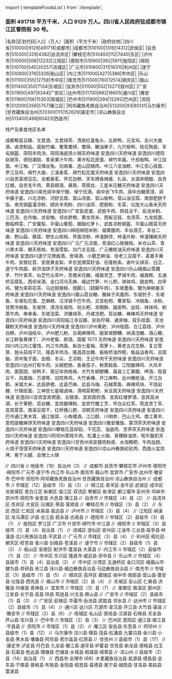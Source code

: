 import { templateFoodsList } from './template';

### 面积 491718 平方千米，人口 9129 万人。四川省人民政府驻成都市锦江区督院街 30 号。

<!-- ||||| -->

|名称|区划代码|人口（万人）|面积（平方千米）|政府驻地| |四川省|510000|9129|491718|成都市| |成都市|510100|1319|14312|武侯区| |自贡市|510300|329|4382|自流井区| |攀枝花市|510400|112|7440|东区| |泸州市|510500|506|12232|江阳区| |德阳市|510600|392|5911|旌阳区| |绵阳市|510700|545|20257|涪城区| |广元市|510800|311|16310|利州区| |遂宁市|510900|376|5326|船山区| |内江市|511000|427|5386|市中区| |乐山市|511100|355|12759|市中区| |南充市|511300|760|12514|顺庆区| |眉山市|511400|350|7134|东坡区| |宜宾市|511500|552|13271|叙州区| |广安市|511600|497|6344|广安区| |达州市|511700|692|16605|通川区| |雅安市|511800|156|15303|雨城区| |巴中市|511900|394|12292|巴州区| |资阳市|512000|358|5757|雁江区| |阿坝藏族羌族自治州|513200|93|85131|马尔康市| |甘孜藏族自治州|513300|111|152629|康定市| |凉山彝族自治州|513400|499|60423|西昌市|

特产及美食地区名单

成都郫县豆瓣、文君酒、文君绿茶、清泉红喜兔头、五胖鸭、元宝鸡、全兴大曲酒、卤漆制品、瓷胎竹编、蜀笺蜀绣、蜀锦、糖油果子、九尺板鸭、桂花陶瓷、军屯锅盔、简阳羊肉汤、简阳海底捞火锅天府味道 安逸四川天府味道 安逸四川德阳赵坡茶、德阳潮扇、孝泉果汁牛肉、黄许松花皮蛋、绵竹年画、什邡板鸭、中江挂面、中江柚、广汉缠丝兔、剑南春、连山回锅肉、中江八宝油糕、中江空心挂面、罗江豆鸡、绵竹大曲、三溪香茗、绵竹松花蛋天府味道 安逸四川天府味道 安逸四川自贡富顺豆花、龙都香茗、开花白糕、天车牌香辣酱、扎染、太源井晒醋、自贡红橘、自贡毛牛肉、荣县嫦酒、龚扇、燕窝丝、三星米花糖天府味道 安逸四川天府味道 安逸四川南充阆中保宁醋、保宁压酒、阆中张飞牛肉、阆中白糖蒸馍、阆中臊子面、川北凉粉、河舒豆腐、营山凉面、营山板鸭、营山油豆腐、南部肥肠干饭、南充锅盔灌凉粉、顺庆羊肉粉、四川油茶、肥肠粉、冬菜、仪陇大山香米天府味道 安逸四川天府味道 安逸四川广安盐皮蛋、武胜牛肉、顾县豆干、岳池米粉、三巴汤、白市柚、龙安柚、邻水脐橙、黄龙贡米、西板豆豉、龙须茶、九龙挂面、御临榨菜、广安蜜梨、华蓥山葡萄、姻脂红萝卜、武胜凉粉锅盔、华蓥山薇菜天府味道 安逸四川天府味道 安逸四川绵阳绵阳米粉、烟熏腊肉、丰谷酒王、丰谷二曲、野山菇、蕨菜、野生山核桃、荞面凉粉、梓潼酥饼、梓潼片粉、梓潼镶碗天府味道 安逸四川天府味道 安逸四川广元广元凉面、苍溪红心猕猴桃、米仓山茶、青川黑木耳、朝天核桃、苍溪雪梨、剑门关豆腐、广元橄榄油天府味道 安逸四川天府味道 安逸四川遂宁沱牌曲酒、舍得酒、小磨芝麻油、徐老三豆腐干、麦嘉手撕牛肉、安居红苕、安居黄金梨、辛农民牌菜籽油、任隆粉条、香叶尖绿茶、白芷、遂宁牛肉面、射洪油饼子天府味道 安逸四川天府味道 安逸四川乐山峨眉山雪魔芋、竹叶青茶、仙芝竹尖茶叶、苏稽米花糖、峨眉灵芝、罗城牛肉、峨眉糕、五通桥豆腐乳、西坝米酒、金口河乌天麻、峨边竹笋、叶儿粑、钵钵鸡、甜皮鸭、白宰鸡、犍为茉莉花茶、马边猕猴桃、翘脚儿（跷脚牛肉）、东坡墨鱼、犍为麻柳姜天府味道 安逸四川天府味道 安逸四川眉山苕丝糖、雅妹子风酱肉、东坡肘子、东坡鱼、东坡松花蛋、芝麻糕、汪洋镇干巴牛肉、文宫枇杷、曹家梨、冷锅鱼、冰粉、甘蔗冷锅鱼、东坡饼、清汤东坡肉、枕头粑、龙眼酥、甜皮鸭、血旺、钵钵鸡、粉蒸牛肉、串串香、东坡泡菜、洪雅绿茶、丹棱冻粑、苕丝糖、棒棒鸡天府味道 安逸四川天府味道 安逸四川资阳临江寺豆瓣、安岳柠檬、通贤柚、双乐挂面、天池藕粉天府味道 安逸四川天府味道 安逸四川泸州黄耙、泸州桂圆、合江荔枝、泸州白糕、泸州油纸伞、泸州肥儿粉、古蔺麻辣鸡、殷家坡醪糟、纳溪泡糖、酒心糖、长江鲜鱼黄辣丁、泸州老窖、郎酒、国窖 1573 天府味道 安逸四川天府味道 安逸四川内江内江蜜饯、内江牛肉面、新店七星椒、周萝卜、黄老五花生酥、复立雪芽、独头蒜炖干贝、隆昌羊肉汤、隆昌苕丝糖、板板桥油炸粑、极品溢香鸡、豆腐脑、资中兔子面、血橙、冬尖、王凉粉、王记牛肉干天府味道 安逸四川天府味道 安逸四川达州灯影牛肉、尖椒肥肠、鱼香茄子、粉蒸鲶鱼、江阳酸辣鸡、大风羊肉、面筋团、徐鸭子、周记羊肉格格、大竹东柳醪糟、渠县三汇果醋、呷酒、观音豆干、凤凰柚、万源萼、旧院黑鸡、大竹香椿、开江麻鸭、达州橄榄油、开江白鹅、米城大米、达县脐橙、达县苎麻、达县乌梅、石梯蒸鱼、麻辣鸡块、干烧岩鲤、什锦烩面、三神宫七星椒卤味、清明菜粑粑、米豆腐天府味道 安逸四川天府味道 安逸四川宜宾宜宾燃面、五粮液、宜宾叙府酒、宜宾红楼梦酒、宜宾高洲酒、长宁黄粑、苕丝糖、宜宾酸辣粉、宜宾竹雕工艺、早白尖红茶、筠连苦丁茶、宜宾芽菜、南溪豆腐干、红桥猪儿粑、凉糕天府味道 安逸四川天府味道 安逸四川巴中通江黑木耳、通江银耳、小角楼酒、江口醇、川明参、巴山土鸡、南江黄羊、恩阳提糖麻饼天府味道 安逸四川天府味道 安逸四川雅安雅鱼、蒙顶茶天府味道 安逸四川天府味道 安逸四川攀枝花苴却砚、干花蕊、油底肉、苦荞茶天府味道 安逸四川天府味道 安逸四川阿坝州蒸牦牛肉、松潘土火锅、青稞酥油饼、牦牛酸奶天府味道 安逸四川天府味道 安逸四川甘孜州岚安腊肉粉皮、水淘糌粑、牛肉血肠、火烧子馍馍天府味道 安逸四川天府味道 安逸四川凉山州彝族砣砣肉、西昌火盆烧烤、冕宁火腿、会理土火锅

// ·四川省 // 地级市（18）自治州（3） // ·成都市·自贡市·攀枝花市·泸州市·德阳市·绵阳市·广元市·遂宁市·内江市·乐山市·南充市·眉山市·宜宾市·广安市·达州市·雅安市·巴中市·资阳市·阿坝藏族羌族自治州·甘孜藏族自治州·凉山彝族自治州 // ·成都市 // 市辖区（12）县级市（5）县（3） // ·锦江区·青羊区·金牛区·武侯区·成华区·龙泉驿区·青白江区·新都区·温江区·双流区·郫都区·新津区·都江堰市·彭州市·邛崃市·崇州市·简阳市·金堂县·大邑县·蒲江县 // ·自贡市 // 市辖区（4）县（2） // ·自流井区·贡井区·大安区·沿滩区·荣县·富顺县 // ·攀枝花市 // 市辖区（3）县（2） // ·东区·西区·仁和区·米易县·盐边县 // ·泸州市 // 市辖区（3）县（4） // ·江阳区·纳溪区·龙马潭区·泸县·合江县·叙永县·古蔺县 // ·德阳市 // 市辖区（2）县级市（3）县（1） // ·旌阳区·罗江区·广汉市·什邡市·绵竹市·中江县 // ·绵阳市 // 市辖区（3）县级市（1）县（4）自治县（1） // ·涪城区·游仙区·安州区·江油市·三台县·盐亭县·梓潼县·北川羌族自治县·平武县 // ·广元市 // 市辖区（3）县（4） // ·利州区·昭化区·朝天区·旺苍县·青川县·剑阁县·苍溪县 // ·遂宁市 // 市辖区（2）县级市（1）县（2） // ·船山区·安居区·射洪市·蓬溪县·大英县 // ·内江市 // 市辖区（2）县级市（1）县（2） // ·市中区·东兴区·隆昌市·威远县·资中县 // ·乐山市 // 市辖区（4）县级市（1）县（4）自治县（2） // ·市中区·沙湾区·五通桥区·金口河区·峨眉山市·犍为县·井研县·夹江县·沐川县·峨边彝族自治县·马边彝族自治县 // ·南充市 // 市辖区（3）县级市（1）县（5） // ·顺庆区·高坪区·嘉陵区·阆中市·南部县·营山县·蓬安县·仪陇县·西充县 // ·眉山市 // 市辖区（2）县（4） // ·东坡区·彭山区·仁寿县·洪雅县·丹棱县·青神县 // ·宜宾市 // 市辖区（3）县（7） // ·翠屏区·南溪区·叙州区·江安县·长宁县·高县·珙县·筠连县·兴文县·屏山县 // ·广安市 // 市辖区（2）县级市（1）县（3） // ·广安区·前锋区·华蓥市·岳池县·武胜县·邻水县 // ·达州市 // 市辖区（2）县级市（1）县（4） // ·通川区·达川区·万源市·宣汉县·开江县·大竹县·渠县 // ·雅安市 // 市辖区（2）县（6） // ·雨城区·名山区·荥经县·汉源县·石棉县·天全县·芦山县·宝兴县 // ·巴中市 // 市辖区（2）县（3） // ·巴州区·恩阳区·通江县·南江县·平昌县 // ·资阳市 // 市辖区（1）县（2） // ·雁江区·安岳县·乐至县 // ·阿坝州 // 县级市（1）县（12） // ·马尔康市·汶川县·理县·茂县·松潘县·九寨沟县·金川县·小金县·黑水县·壤塘县·阿坝县·若尔盖县·红原县 // ·甘孜州 // 县级市（1）县（17） // ·康定市·泸定县·丹巴县·九龙县·雅江县·道孚县·炉霍县·甘孜县·新龙县·德格县·白玉县·石渠县·色达县·理塘县·巴塘县·乡城县·稻城县·得荣县 // ·凉山州 // 县级市（2）县（14）自治县（1） // ·西昌市·会理市 [69] ·木里藏族自治县·盐源县·德昌县·会东县·宁南县·普格县·布拖县·金阳县·昭觉县·喜德县·冕宁县·越西县·甘洛县·美姑县·雷波县
